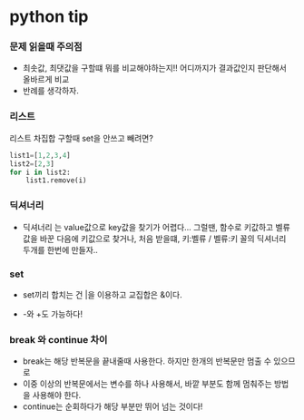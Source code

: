 # python tip



### 문제 읽을때 주의점

- 최솟값, 최댓값을 구할떄 뭐를 비교해야하는지!! 어디까지가 결과값인지 판단해서 올바르게 비교
- 반례를 생각하자.



### 리스트

리스트 차집합 구할때 set을 안쓰고 빼려면?

```python
list1=[1,2,3,4]
list2=[2,3]
for i in list2:
	list1.remove(i)
```



### 딕셔너리

- 딕셔너리 는 value값으로 key값을 찾기가 어렵다... 그럴땐, 함수로 키값하고 벨류값을 바꾼 다음에 키값으로 찾거나, 처음 받을떄, 키:벨류 / 벨류:키 꼴의 딕셔너리 두개를 한번에 만들자..



### set

- set끼리 합치는 건 |을 이용하고 교집합은 &이다.

- -와 +도 가능하다!



### break 와 continue 차이

- break는 해당 반복문을 끝내줄때 사용한다. 하지만 한개의 반복문만 멈출 수 있으므로
- 이중 이상의 반복문에서는 변수를 하나 사용해서, 바깥 부분도 함께 멈춰주는 방법을 사용해야 한다.
- continue는 순회하다가 해당 부분만 뛰어 넘는 것이다!

